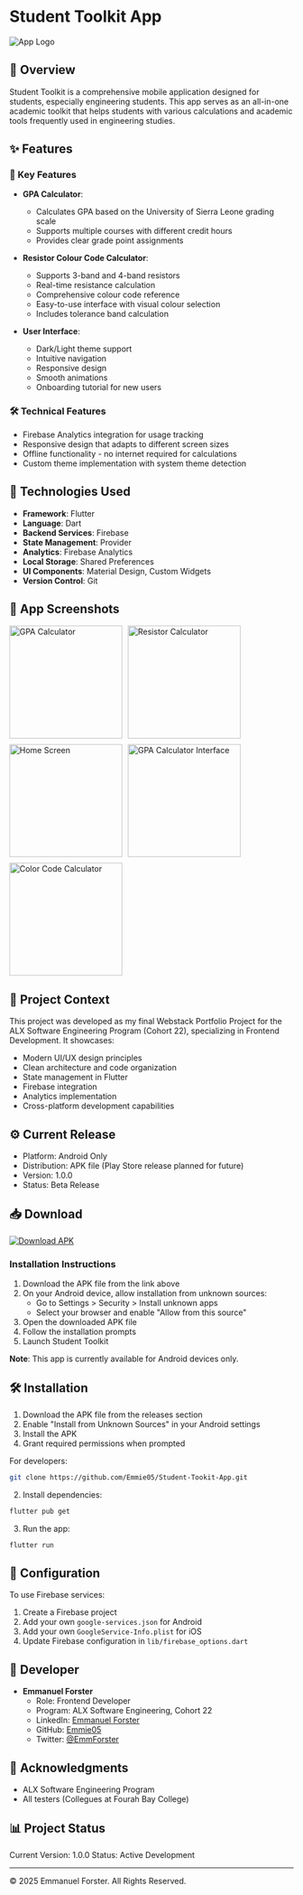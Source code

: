 # Student Toolkit App

![App Logo](student_toolkit_app/assets/svgs/eng.svg)

## 📱 Overview

Student Toolkit is a comprehensive mobile application designed for students, especially engineering students. This app serves as an all-in-one academic toolkit that helps students with various calculations and academic tools frequently used in engineering studies.

## ✨ Features

### 🎯 Key Features
- **GPA Calculator**: 
  - Calculates GPA based on the University of Sierra Leone grading scale
  - Supports multiple courses with different credit hours
  - Provides clear grade point assignments
- **Resistor Colour Code Calculator**:
  - Supports 3-band and 4-band resistors
  - Real-time resistance calculation
  - Comprehensive colour code reference
  - Easy-to-use interface with visual colour selection
  - Includes tolerance band calculation

- **User Interface**:
  - Dark/Light theme support
  - Intuitive navigation
  - Responsive design
  - Smooth animations
  - Onboarding tutorial for new users

### 🛠 Technical Features
- Firebase Analytics integration for usage tracking
- Responsive design that adapts to different screen sizes
- Offline functionality - no internet required for calculations
- Custom theme implementation with system theme detection

## 🚀 Technologies Used

- **Framework**: Flutter
- **Language**: Dart
- **Backend Services**: Firebase
- **State Management**: Provider
- **Analytics**: Firebase Analytics
- **Local Storage**: Shared Preferences
- **UI Components**: Material Design, Custom Widgets
- **Version Control**: Git

## 📸 App Screenshots

<div style="display: flex; flex-wrap: wrap; gap: 10px; justify-content: start;">
    <img src="student_toolkit_app/assets/app_screenshot/gpa.jpg" width="200" alt="GPA Calculator"/>
    <img src="student_toolkit_app/assets/app_screenshot/resistor.jpg" width="200" alt="Resistor Calculator"/>
    <img src="student_toolkit_app/assets/app_screenshot/home.jpg" width="200" alt="Home Screen"/>
    <img src="student_toolkit_app/assets/app_screenshot/gpacalculator.jpg" width="200" alt="GPA Calculator Interface"/>
    <img src="student_toolkit_app/assets/app_screenshot/colorcode.jpg" width="200" alt="Color Code Calculator"/>
</div>

## 🎯 Project Context

This project was developed as my final Webstack Portfolio Project for the ALX Software Engineering Program (Cohort 22), specializing in Frontend Development. It showcases:

- Modern UI/UX design principles
- Clean architecture and code organization
- State management in Flutter
- Firebase integration
- Analytics implementation
- Cross-platform development capabilities

## ⚙️ Current Release

- Platform: Android Only
- Distribution: APK file (Play Store release planned for future)
- Version: 1.0.0
- Status: Beta Release

## 📥 Download

[![Download APK](https://img.shields.io/github/v/release/Emmie05/Student-Toolkit-App?colour=blue&label=Download&logo=android)](https://github.com/Emmie05/Student-Tookit-App/releases/download/v1.0.0/StudentToolkit.apk)



### Installation Instructions
1. Download the APK file from the link above
2. On your Android device, allow installation from unknown sources:
   - Go to Settings > Security > Install unknown apps
   - Select your browser and enable "Allow from this source"
3. Open the downloaded APK file
4. Follow the installation prompts
5. Launch Student Toolkit

**Note**: This app is currently available for Android devices only.


## 🛠️ Installation

1. Download the APK file from the releases section
2. Enable "Install from Unknown Sources" in your Android settings
3. Install the APK
4. Grant required permissions when prompted

For developers:
```bash
git clone https://github.com/Emmie05/Student-Tookit-App.git
```

2. Install dependencies:
```bash
flutter pub get
```

3. Run the app:
```bash
flutter run
```

## 🔧 Configuration

To use Firebase services:
1. Create a Firebase project
2. Add your own `google-services.json` for Android
3. Add your own `GoogleService-Info.plist` for iOS
4. Update Firebase configuration in `lib/firebase_options.dart`

## 👤 Developer

- **Emmanuel Forster**
  - Role: Frontend Developer
  - Program: ALX Software Engineering, Cohort 22
  - LinkedIn: [Emmanuel Forster](https://www.linkedin.com/in/emmanuel-forster-3ab072296)
  - GitHub: [Emmie05](https://github.com/Emmie05)
  - Twitter: [@EmmForster](https://twitter.com/EmmForster)


## 🙏 Acknowledgments

- ALX Software Engineering Program
- All testers (Collegues at Fourah Bay College)

## 📊 Project Status

Current Version: 1.0.0
Status: Active Development

---
© 2025 Emmanuel Forster. All Rights Reserved.

